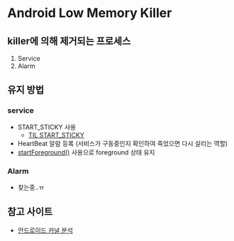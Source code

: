 # Android Low Memory Killer

## killer에 의해 제거되는 프로세스
1. Service
2. Alarm

## 유지 방법
### service
- START_STICKY 사용
   - [TIL START_STICKY](https://github.com/happymoment-s/TIL/blob/master/Android/%5BAndroid%5D%5BService%5D%20START_STICKY.md)
- HeartBeat 알람 등록 (서비스가 구동중인지 확인하여 죽었으면 다시 살리는 역할)
- [startForeground()](https://developer.android.com/reference/android/app/Service.html#startForeground%28int,%20android.app.Notification%29) 사용으로 foreground 상태 유지

### Alarm
 - 찾는중..ㅠ

## 참고 사이트
- [안드로이드 커널 분석](http://www.ikpu.ac.kr/clcms/contents/0000000206//07/07_10.htm)
